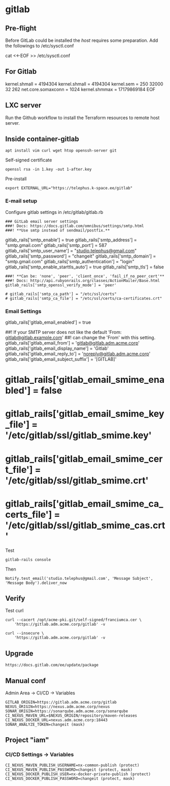 # gitlab

## Pre-flight

Before GitLab could be installed the *host* requires some preparation.
Add the followings to /etc/sysctl.conf

cat <<-EOF >> /etc/sysctl.conf
## For Gitlab
kernel.shmall = 4194304
kernel.shmall = 4194304
kernel.sem = 250 32000 32 262
net.core.somaxconn = 1024
kernel.shmmax = 17179869184
EOF

## LXC server

Run the Github workflow to install the Terraform resources to remote host server.

## Inside container-gitlab

    apt install vim curl wget htop openssh-server git

Self-signed certificate

    openssl rsa -in 1.key -out 1-after.key

Pre-install

    export EXTERNAL_URL="https://telephus.k-space.ee/gitlab"

### E-mail setup

Configure gitlab settings in /etc/gitlab/gitlab.rb

    ### GitLab email server settings
    ###! Docs: https://docs.gitlab.com/omnibus/settings/smtp.html
    ###! **Use smtp instead of sendmail/postfix.**
    
gitlab_rails['smtp_enable'] = true
gitlab_rails['smtp_address'] = "smtp.gmail.com"
gitlab_rails['smtp_port'] = 587
gitlab_rails['smtp_user_name'] = "studio.telephus@gmail.com"
gitlab_rails['smtp_password'] = "changeit"
gitlab_rails['smtp_domain'] = "smtp.gmail.com"
gitlab_rails['smtp_authentication'] = "login"
gitlab_rails['smtp_enable_starttls_auto'] = true
gitlab_rails['smtp_tls'] = false
    
    ###! **Can be: 'none', 'peer', 'client_once', 'fail_if_no_peer_cert'**
    ###! Docs: http://api.rubyonrails.org/classes/ActionMailer/Base.html
    gitlab_rails['smtp_openssl_verify_mode'] = 'peer'
    
    # gitlab_rails['smtp_ca_path'] = "/etc/ssl/certs"
    # gitlab_rails['smtp_ca_file'] = "/etc/ssl/certs/ca-certificates.crt"
    
### Email Settings

gitlab_rails['gitlab_email_enabled'] = true

##! If your SMTP server does not like the default 'From: gitlab@gitlab.example.com'
##! can change the 'From' with this setting.
gitlab_rails['gitlab_email_from'] = 'gitlab@gitlab.adm.acme.corp'
gitlab_rails['gitlab_email_display_name'] = 'Gitlab'
gitlab_rails['gitlab_email_reply_to'] = 'noreply@gitlab.adm.acme.corp'
gitlab_rails['gitlab_email_subject_suffix'] = '[GITLAB]'
# gitlab_rails['gitlab_email_smime_enabled'] = false
# gitlab_rails['gitlab_email_smime_key_file'] = '/etc/gitlab/ssl/gitlab_smime.key'
# gitlab_rails['gitlab_email_smime_cert_file'] = '/etc/gitlab/ssl/gitlab_smime.crt'
# gitlab_rails['gitlab_email_smime_ca_certs_file'] = '/etc/gitlab/ssl/gitlab_smime_cas.crt'

Test

    gitlab-rails console

Then

    Notify.test_email('studio.telephus@gmail.com', 'Message Subject', 'Message Body').deliver_now

## Verify

Test curl

    curl --cacert /opt/acme-pki.git/self-signed/franciumca.cer \
        'https://gitlab.adm.acme.corp/gitlab' -v

    curl --insecure \
        'https://gitlab.adm.acme.corp/gitlab' -v

## Upgrade

    https://docs.gitlab.com/ee/update/package

## Manual conf

Admin Area -> CI/CD -> Variables

    GITLAB_ORIGIN=https://gitlab.adm.acme.corp/gitlab
    NEXUS_ORIGIN=https://nexus.adm.acme.corp/nexus
    SONAR_ORIGIN=https://sonarqube.adm.acme.corp/sonarqube
    CI_NEXUS_MAVEN_URL=$NEXUS_ORIGIN/repository/maven-releases
    CI_NEXUS_DOCKER_URL=nexus.adm.acme.corp:18443
    SONAR_ANALYZE_TOKEN=changeit (mask)

## Project "iam"

### CI/CD Settings -> Variables

    CI_NEXUS_MAVEN_PUBLISH_USERNAME=nx-common-publish (protect)
    CI_NEXUS_MAVEN_PUBLISH_PASSWORD=changeit (protect, mask)   
    CI_NEXUS_DOCKER_PUBLISH_USER=nx-docker-private-publish (protect)
    CI_NEXUS_DOCKER_PUBLISH_PASSWORD=changeit (protect, mask)  
